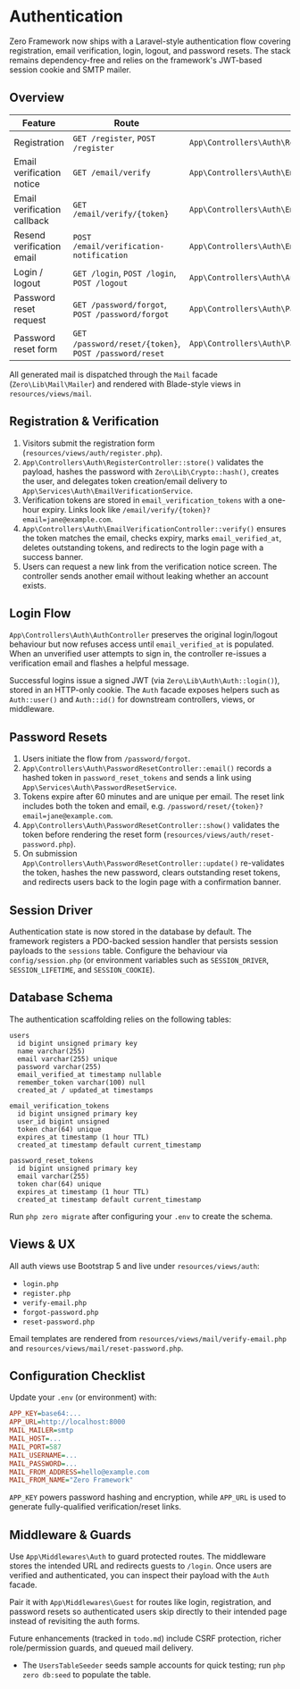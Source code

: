 # Authentication

Zero Framework now ships with a Laravel-style authentication flow covering registration, email verification, login, logout, and password resets. The stack remains dependency-free and relies on the framework's JWT-based session cookie and SMTP mailer.

## Overview

| Feature | Route | Controller |
| --- | --- | --- |
| Registration | `GET /register`, `POST /register` | `App\Controllers\Auth\RegisterController` |
| Email verification notice | `GET /email/verify` | `App\Controllers\Auth\EmailVerificationController@notice` |
| Email verification callback | `GET /email/verify/{token}` | `App\Controllers\Auth\EmailVerificationController@verify` |
| Resend verification email | `POST /email/verification-notification` | `App\Controllers\Auth\EmailVerificationController@resend` |
| Login / logout | `GET /login`, `POST /login`, `POST /logout` | `App\Controllers\Auth\AuthController` |
| Password reset request | `GET /password/forgot`, `POST /password/forgot` | `App\Controllers\Auth\PasswordResetController` |
| Password reset form | `GET /password/reset/{token}`, `POST /password/reset` | `App\Controllers\Auth\PasswordResetController` |

All generated mail is dispatched through the `Mail` facade (`Zero\Lib\Mail\Mailer`) and rendered with Blade-style views in `resources/views/mail`.

## Registration & Verification

1. Visitors submit the registration form (`resources/views/auth/register.php`).
2. `App\Controllers\Auth\RegisterController::store()` validates the payload, hashes the password with `Zero\Lib\Crypto::hash()`, creates the user, and delegates token creation/email delivery to `App\Services\Auth\EmailVerificationService`.
3. Verification tokens are stored in `email_verification_tokens` with a one-hour expiry. Links look like `/email/verify/{token}?email=jane@example.com`.
4. `App\Controllers\Auth\EmailVerificationController::verify()` ensures the token matches the email, checks expiry, marks `email_verified_at`, deletes outstanding tokens, and redirects to the login page with a success banner.
5. Users can request a new link from the verification notice screen. The controller sends another email without leaking whether an account exists.

## Login Flow

`App\Controllers\Auth\AuthController` preserves the original login/logout behaviour but now refuses access until `email_verified_at` is populated. When an unverified user attempts to sign in, the controller re-issues a verification email and flashes a helpful message.

Successful logins issue a signed JWT (via `Zero\Lib\Auth\Auth::login()`), stored in an HTTP-only cookie. The `Auth` facade exposes helpers such as `Auth::user()` and `Auth::id()` for downstream controllers, views, or middleware.

## Password Resets

1. Users initiate the flow from `/password/forgot`.
2. `App\Controllers\Auth\PasswordResetController::email()` records a hashed token in `password_reset_tokens` and sends a link using `App\Services\Auth\PasswordResetService`.
3. Tokens expire after 60 minutes and are unique per email. The reset link includes both the token and email, e.g. `/password/reset/{token}?email=jane@example.com`.
4. `App\Controllers\Auth\PasswordResetController::show()` validates the token before rendering the reset form (`resources/views/auth/reset-password.php`).
5. On submission `App\Controllers\Auth\PasswordResetController::update()` re-validates the token, hashes the new password, clears outstanding reset tokens, and redirects users back to the login page with a confirmation banner.

## Session Driver

Authentication state is now stored in the database by default. The framework registers a PDO-backed session handler that persists session payloads to the `sessions` table. Configure the behaviour via `config/session.php` (or environment variables such as `SESSION_DRIVER`, `SESSION_LIFETIME`, and `SESSION_COOKIE`).


## Database Schema

The authentication scaffolding relies on the following tables:

```text
users
  id bigint unsigned primary key
  name varchar(255)
  email varchar(255) unique
  password varchar(255)
  email_verified_at timestamp nullable
  remember_token varchar(100) null
  created_at / updated_at timestamps

email_verification_tokens
  id bigint unsigned primary key
  user_id bigint unsigned
  token char(64) unique
  expires_at timestamp (1 hour TTL)
  created_at timestamp default current_timestamp

password_reset_tokens
  id bigint unsigned primary key
  email varchar(255)
  token char(64) unique
  expires_at timestamp (1 hour TTL)
  created_at timestamp default current_timestamp
```

Run `php zero migrate` after configuring your `.env` to create the schema.

## Views & UX

All auth views use Bootstrap 5 and live under `resources/views/auth`:

- `login.php`
- `register.php`
- `verify-email.php`
- `forgot-password.php`
- `reset-password.php`

Email templates are rendered from `resources/views/mail/verify-email.php` and `resources/views/mail/reset-password.php`.

## Configuration Checklist

Update your `.env` (or environment) with:

```ini
APP_KEY=base64:...
APP_URL=http://localhost:8000
MAIL_MAILER=smtp
MAIL_HOST=...
MAIL_PORT=587
MAIL_USERNAME=...
MAIL_PASSWORD=...
MAIL_FROM_ADDRESS=hello@example.com
MAIL_FROM_NAME="Zero Framework"
```

`APP_KEY` powers password hashing and encryption, while `APP_URL` is used to generate fully-qualified verification/reset links.

## Middleware & Guards

Use `App\Middlewares\Auth` to guard protected routes. The middleware stores the intended URL and redirects guests to `/login`. Once users are verified and authenticated, you can inspect their payload with the `Auth` facade.

Pair it with `App\Middlewares\Guest` for routes like login, registration, and password resets so authenticated users skip directly to their intended page instead of revisiting the auth forms.

Future enhancements (tracked in `todo.md`) include CSRF protection, richer role/permission guards, and queued mail delivery.

- The `UsersTableSeeder` seeds sample accounts for quick testing; run `php zero db:seed` to populate the table.